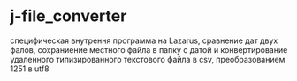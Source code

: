 # j-file_converter
специфическая внутрення программа на Lazarus, сравнение дат двух фалов, сохраниение местного файла в папку с датой и конвертирование удаленного типизированного текстового файла в csv, преобразованием 1251 в utf8
